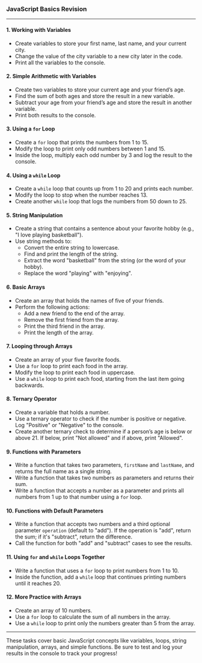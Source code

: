 ### JavaScript Basics Revision

---

#### **1. Working with Variables**
- Create variables to store your first name, last name, and your current city.
- Change the value of the city variable to a new city later in the code.
- Print all the variables to the console.

#### **2. Simple Arithmetic with Variables**
- Create two variables to store your current age and your friend’s age.
- Find the sum of both ages and store the result in a new variable.
- Subtract your age from your friend’s age and store the result in another variable.
- Print both results to the console.

#### **3. Using a `for` Loop**
- Create a `for` loop that prints the numbers from 1 to 15.
- Modify the loop to print only odd numbers between 1 and 15.
- Inside the loop, multiply each odd number by 3 and log the result to the console.

#### **4. Using a `while` Loop**
- Create a `while` loop that counts up from 1 to 20 and prints each number.
- Modify the loop to stop when the number reaches 13.
- Create another `while` loop that logs the numbers from 50 down to 25.

#### **5. String Manipulation**
- Create a string that contains a sentence about your favorite hobby (e.g., "I love playing basketball").
- Use string methods to:
  - Convert the entire string to lowercase.
  - Find and print the length of the string.
  - Extract the word "basketball" from the string (or the word of your hobby).
  - Replace the word "playing" with "enjoying".

#### **6. Basic Arrays**
- Create an array that holds the names of five of your friends.
- Perform the following actions:
  - Add a new friend to the end of the array.
  - Remove the first friend from the array.
  - Print the third friend in the array.
  - Print the length of the array.

#### **7. Looping through Arrays**
- Create an array of your five favorite foods.
- Use a `for` loop to print each food in the array.
- Modify the loop to print each food in uppercase.
- Use a `while` loop to print each food, starting from the last item going backwards.

#### **8. Ternary Operator**
- Create a variable that holds a number.
- Use a ternary operator to check if the number is positive or negative. Log "Positive" or "Negative" to the console.
- Create another ternary check to determine if a person’s age is below or above 21. If below, print "Not allowed" and if above, print "Allowed".

#### **9. Functions with Parameters**
- Write a function that takes two parameters, `firstName` and `lastName`, and returns the full name as a single string.
- Write a function that takes two numbers as parameters and returns their sum.
- Write a function that accepts a number as a parameter and prints all numbers from 1 up to that number using a `for` loop.

#### **10. Functions with Default Parameters**
- Write a function that accepts two numbers and a third optional parameter `operation` (default to "add"). If the operation is "add", return the sum; if it's "subtract", return the difference.
- Call the function for both "add" and "subtract" cases to see the results.

#### **11. Using `for` and `while` Loops Together**
- Write a function that uses a `for` loop to print numbers from 1 to 10.
- Inside the function, add a `while` loop that continues printing numbers until it reaches 20.
  
#### **12. More Practice with Arrays**
- Create an array of 10 numbers. 
- Use a `for` loop to calculate the sum of all numbers in the array.
- Use a `while` loop to print only the numbers greater than 5 from the array.

---

These tasks cover basic JavaScript concepts like variables, loops, string manipulation, arrays, and simple functions. Be sure to test and log your results in the console to track your progress!
